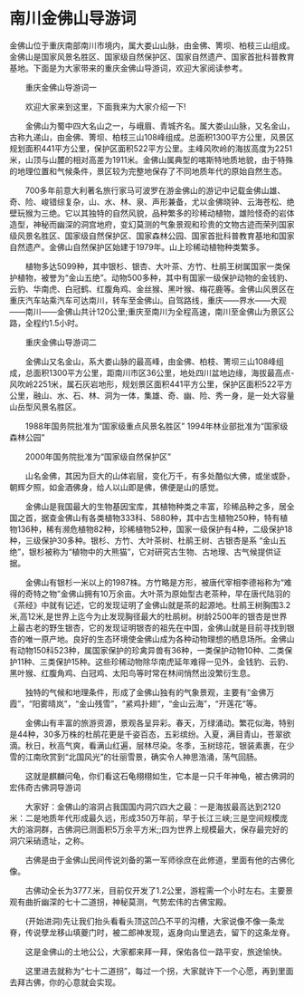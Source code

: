 # 南川金佛山导游词
金佛山位于重庆南部南川市境内，属大娄山山脉，由金佛、箐坝、柏枝三山组成。金佛山是国家风景名胜区、国家级自然保护区、国家自然遗产、国家首批科普教育基地。下面是为大家带来的重庆金佛山导游词，欢迎大家阅读参考。

　　重庆金佛山导游词一

　　欢迎大家来到这里，下面我来为大家介绍一下!

　　金佛山为蜀中四大名山之一，与峨眉、青城齐名。属大娄山山脉，又名金山，古称九递山，由金佛、箐坝、柏枝三山108峰组成。总面积1300平方公里，风景区规划面积441平方公里，保护区面积522平方公里。主峰风吹岭的海拔高度为2251米，山顶与山麓的相对高差为1911米。金佛山属典型的喀斯特地质地貌，由于特殊的地理位置和气候条件，景区较为完整地保存了不同地质年代的原始自然生态。

　　700多年前意大利著名旅行家马可波罗在游金佛山的游记中记载金佛山雄、奇、险、峻错综复杂，山、水、林、泉、声形兼备，尤以金佛晓钟、云海苍松、绝壁玩猴为三绝。它以其独特的自然风貌，品种繁多的珍稀动植物，雄险怪奇的岩体造型，神秘而幽深的洞宫地府，变幻莫测的气象景观和珍贵的文物古迹而荣列国家级风景名胜区、国家级自然保护区、国家森林公园、国家首批科普教育基地和国家自然遗产。金佛山自然保护区始建于1979年。山上珍稀动植物种类繁多。

　　植物多达5099种，其中银杉、银杏、大叶茶、方竹、杜鹃王树属国家一类保护植物，被誉为“金山五绝”。动物500多种，其中有国家一级保护动物的金钱豹、云豹、华南虎、白冠鹤、红腹角鸡、金丝猴、黑叶猴、梅花鹿等。金佛山风景区在重庆汽车站乘汽车可达南川，转车至金佛山。自驾路线，重庆——界水——大观——南川——金佛山共计120公里;重庆至南川为全程高速，南川至金佛山为景区公路，全程约1.5小时。

　　重庆金佛山导游词二

　　金佛山又名金山，系大娄山脉的最高峰，由金佛、柏枝、箐坝三山108峰组成，总面积1300平方公里，距南川市区36公里，地处四川盆地边缘，海拔最高点-风吹岭2251米，属石灰岩地形，规划景区面积441平方公里，保护区面积522平方公里，融山、水、石、林、洞为一体，集雄、奇、幽、险、秀一身，是一处大容量山岳型风景名胜区。

　　1988年国务院批准为“国家级重点风景名胜区” 1994年林业部批准为“国家级森林公园”

　　2000年国务院批准为“国家级自然保护区”

　　山名金佛，其因为巨大的山体岩层，变化万千，有多处酷似大佛，或坐或卧，朝辉夕照，如金酒佛身，给人以山即是佛，佛便是山的感觉。

　　金佛山是我国最大的生物基因宝库，其植物种类之丰富，珍稀品种之多，居全国之首，据查金佛山有各类植物333科、5880种，其中古生植物250种，特有植物136种，稀有濒危植物82种，珍稀植物52种，国家一级保护有4种，二级保护18种，三级保护30多种。银杉、方竹、大叶茶树、杜鹃王树、古银杏是系 “金山五绝”，银杉被称为“植物中的大熊猫”，它对研究古生物、古地理、古气候提供证据。

　　金佛山有银杉一米以上的1987株。方竹略是方形，被唐代宰相李德裕称为“难得的奇特之物”金佛山拥有10万余亩。大叶茶为原始型古老茶种，早在唐代陆羽的《茶经》中就有记述，它的发现证明了金佛山就是茶的起源地。杜鹃王树胸围3.2米,高12米,是世界上迄今为止发现胸径最大的杜鹃树。树龄2500年的银杏是世界上最古老的野生银杏，它的发现证明银杏的祖先在中国，金佛山就是目前寻找到银杏的唯一原产地。良好的生态环境使金佛山成为各种动物理想的栖息场所。金佛山有动物150科523种，属国家保护的珍禽异兽有36种，一类保护动物10种、二类保护11种、三类保护15种。这些珍稀动物除华南虎延年难得一见外，金钱豹、云豹、黑叶猴、红腹角鸡、白冠鸡、太阳鸟等时常在林间悄然出没繁衍生息。

　　独特的气候和地理条件，形成了金佛山独有的气象景观，主要有“金佛万霞”，“阳雾晴岚”，“金山残雪”，“紧鸡扑翅”，“金山云海”，“开莲花”等。

　　金佛山有丰富的旅游资源，景观各呈异彩。春天，万绿涌动。繁花似海，特别是44种，30多万株的杜鹃花更是千姿百态，五彩缤纷。入夏，满目青山，苍翠欲滴。秋日，秋高气爽，看满山红遍，层林尽染。冬季，玉树琼花，银装素裹，在少雪的江南欣赏到“北国风光”的壮丽雪景，确实令人神思浩涌，荡气回肠。

　　这就是麒麟问龟，你们看这石龟栩栩如生，它本是一只千年神龟，被古佛洞的宏伟奇古佛洞导游词

　　大家好：金佛山的溶洞占我国国内洞穴四大之最：一是海拔最高达到2120米：二是地质年代形成最久远，形成350万年前，早于长江三峡;三是空间规模庞大的溶洞群，古佛洞已测面积5万余平方米;;四为世界上规模最大，保存最完好的洞穴采硝遗址，之称。

　　古佛是由于金佛山民间传说刘备的第一军师徐庶在此修道，里面有他的古佛化像。

　　古佛动全长为3777.米，目前仅开发了1.2公里，游程需一个小时左右。主要景观有曲折幽深的七十二道拐，神秘莫测，气势宏伟的古佛宝殿。

　　(开始进洞)先让我们抬头看看头顶这凹凸不平的沟槽，大家说像不像一条龙脊，传说孽龙移山填夔门时，被二郎神发现，返身向山里逃去，留下的这条龙脊。

　　这是金佛山的土地公公，大家都来拜一拜，保佑各位一路平安，旅途愉快。

　　这里进去就称为“七十二道拐”，每过一个拐，大家就许下一个心愿，再到里面去拜古佛，你的心意就会实现。